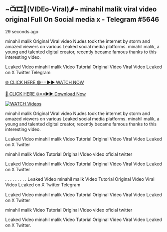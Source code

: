 ## ~📺🎞️👙(VIDEo-Viral)🌶~ minahil malik viral video original Full On Social media x  - Telegram #5646

29 seconds ago

minahil malik Original Viral video Nudes took the internet by storm and amazed viewers on various Leaked social media platforms. minahil malik, a young and talented digital creator, recently became famous thanks to this interesting video.

L𝚎aked Video minahil malik Video Tutorial Original Video Viral Video L𝚎aked on X Twitter Telegram

[🌐 CLICK HERE 🟢==►► WATCH NOW](https://wtach.club/leakvideo/?n=github)

[🔴 CLICK HERE 🌐==►► Download Now](https://wtach.club/leakvideo/?n=github)

[![WATCH Videos](https://i.imgur.com/dJHk4Zq.gif)](https://wtach.club/leakvideo/?n=github)

minahil malik Original Viral video Nudes took the internet by storm and amazed viewers on various Leaked social media platforms. minahil malik, a young and talented digital creator, recently became famous thanks to this interesting video.

L𝚎aked Video minahil malik Video Tutorial Original Video Viral Video L𝚎aked on X Twitter

minahil malik Video Tutorial Original Video video oficial twitter

L𝚎aked Video minahil malik Video Tutorial Original Video Viral Video L𝚎aked on X Twitter

. . . . . . . . . L𝚎aked Video minahil malik Video Tutorial Original Video Viral Video L𝚎aked on X Twitter Telegram

L𝚎aked Video minahil malik Video Tutorial Original Video Viral Video L𝚎aked on X Twitter

minahil malik Video Tutorial Original Video video oficial twitter

L𝚎aked Video minahil malik Video Tutorial Original Video Viral Video L𝚎aked on X Twitter.